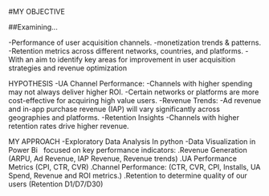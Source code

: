 
#MY OBJECTIVE

##Examining...

-Performance of user acquisition channels. 
-monetization trends & patterns.
-Retention metrics across different networks, countries, and platforms.
-With an aim to identify key areas for improvement in user acquisition strategies and revenue optimization 

HYPOTHESIS
-UA Channel Performance: 
-Channels with higher spending may not always deliver higher ROI.
-Certain networks or platforms are more cost-effective for acquiring high value users. 
-Revenue Trends: 
-Ad revenue and in-app purchase revenue (IAP) will vary significantly across geographies and platforms. 
-Retention Insights
-Channels with higher retention rates drive higher revenue.

MY APPROACH
-Exploratory Data Analysis In python
-Data Visualization in Power Bi 
 focused on key performance indicators: 
 .Revenue Generation (ARPU, Ad Revenue, IAP Revenue, Revenue trends) 
 .UA Performance Metrics (CPI, CTR, CVR) 
 .Channel Performance: (CTR, CVR, CPI, Installs, UA Spend,  Revenue and ROI metrics.) 
 .Retention to determine quality  of our users (Retention D1/D7/D30)




